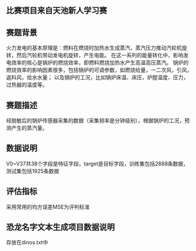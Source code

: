 ## 比赛项目来自天池新人学习赛

## 赛题背景

火力发电的基本原理是：燃料在燃烧时加热水生成蒸汽，蒸汽压力推动汽轮机旋转，然后汽轮机带动发电机旋转，产生电能。 在这一系列的能量转化中，影响发电效率的核心是锅炉的燃烧效率，即燃料燃烧加热水产生高温高压蒸汽。 锅炉的燃烧效率的影响因素很多，包括锅炉的可调参数，如燃烧给量，一二次风，引风，返料风，给水水量； 以及锅炉的工况，比如锅炉床温、床压，炉膛温度、压力，过热器的温度等。

## 赛题描述

经脱敏后的锅炉传感器采集的数据（采集频率是分钟级别），根据锅炉的工况，预测产生的蒸汽量。

## 数据说明

V0~V37共38个字段是特征字段，target是目标字段，训练集包括2888条数据，测试集包括1925条数据

## 评估指标

采用常用的均方误差MSE为评判标准





## 恐龙名字文本生成项目数据说明

存放在dinos.txt中
